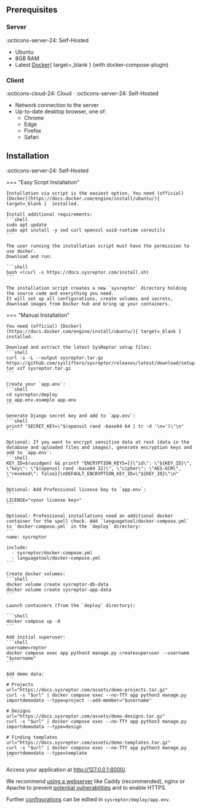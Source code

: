 ## Prerequisites
### Server
:octicons-server-24: Self-Hosted

* Ubuntu
* 8GB RAM
* Latest [Docker](https://docs.docker.com/engine/install/ubuntu/){ target=_blank } (with docker-compose-plugin)

### Client
:octicons-cloud-24: Cloud · :octicons-server-24: Self-Hosted

* Network connection to the server
* Up-to-date desktop browser, one of:
    * Chrome
    * Edge
    * Firefox
    * Safari


## Installation
:octicons-server-24: Self-Hosted

=== "Easy Script Installation"
    
    Installation via script is the easiest option. You need (official) [Docker](https://docs.docker.com/engine/install/ubuntu/){ target=_blank }  installed.

    Install additional requirements:
    ```shell
    sudo apt update
    sudo apt install -y sed curl openssl uuid-runtime coreutils
    ```

    The user running the installation script must have the permission to use docker.  
    Download and run:

    ```shell
    bash <(curl -s https://docs.sysreptor.com/install.sh)
    ```

    The installation script creates a new `sysreptor` directory holding the source code and everything you need.  
    It will set up all configurations, create volumes and secrets, download images from Docker hub and bring up your containers.

=== "Manual Installation"

    You need (official) [Docker](https://docs.docker.com/engine/install/ubuntu/){ target=_blank }  installed.

    Download and extract the latest SysReptor setup files:
    ```shell
    curl -s -L --output sysreptor.tar.gz https://github.com/syslifters/sysreptor/releases/latest/download/setup.tar.gz
    tar xzf sysreptor.tar.gz
    ```

    Create your `app.env`:
    ```shell
    cd sysreptor/deploy
    cp app.env.example app.env
    ```

    Generate Django secret key and add to `app.env`:
    ```shell
    printf "SECRET_KEY=\"$(openssl rand -base64 64 | tr -d '\n=')\"\n"
    ```

    Optional: If you want to encrypt sensitive data at rest (data in the database and uploaded files and images), generate encryption keys and add to `app.env`:
    ```shell
    KEY_ID=$(uuidgen) && printf "ENCRYPTION_KEYS=[{\"id\": \"${KEY_ID}\", \"key\": \"$(openssl rand -base64 32)\", \"cipher\": \"AES-GCM\", \"revoked\": false}]\nDEFAULT_ENCRYPTION_KEY_ID=\"${KEY_ID}\"\n"
    ```

    Optional: Add Professional license key to `app.env`:
    ```
    LICENSE="<your license key>"
    ```

    Optional: Professional installations need an additional docker container for the spell check. Add `languagetool/docker-compose.yml` to `docker-compose.yml` in the `deploy` directory:
    ```
    name: sysreptor

    include:
      - sysreptor/docker-compose.yml
      - languagetool/docker-compose.yml
    ```

    Create docker volumes:
    ```shell
    docker volume create sysreptor-db-data
    docker volume create sysreptor-app-data
    ```

    Launch containers (from the `deploy` directory):

    ```shell
    docker compose up -d
    ```

    Add initial superuser:
    ```shell
    username=reptor
    docker compose exec app python3 manage.py createsuperuser --username "$username"
    ```

    Add demo data:
    ```
    # Projects
    url="https://docs.sysreptor.com/assets/demo-projects.tar.gz"
    curl -s "$url" | docker compose exec --no-TTY app python3 manage.py importdemodata --type=project --add-member="$username"

    # Designs
    url="https://docs.sysreptor.com/assets/demo-designs.tar.gz"
    curl -s "$url" | docker compose exec --no-TTY app python3 manage.py importdemodata --type=design
    
    # Finding templates
    url="https://docs.sysreptor.com/assets/demo-templates.tar.gz"
    curl -s "$url" | docker compose exec --no-TTY app python3 manage.py importdemodata --type=template
    ```

Access your application at http://127.0.0.1:8000/.

We recommend [using a webserver](../setup/webserver.md) like Caddy (recommended), nginx or Apache to prevent [potential vulnerabilities](../insights/vulnerabilities.md) and to enable HTTPS.

Further [configurations](../setup/configuration.md) can be edited in `sysreptor/deploy/app.env`.
